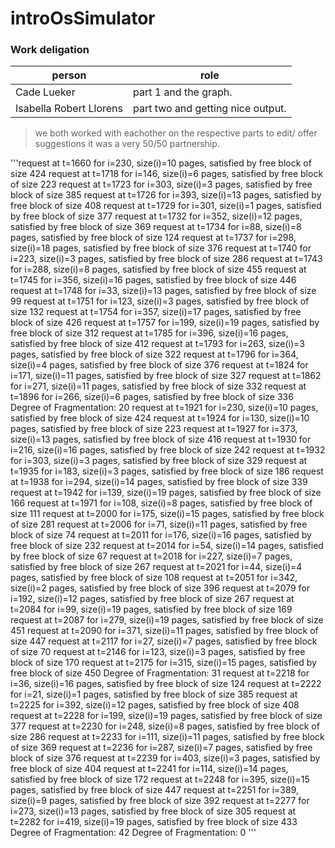 # introOsSimulator

### Work deligation

| person | role | 
| --- | --- | 
| Cade Lueker | part 1 and the graph. | 
| Isabella Robert Llorens | part two and getting nice output. |

> we both worked with eachother on the respective parts to edit/ offer suggestions it was a very 50/50 partnership.

'''request at t=1660 for i=230, size(i)=10 pages, satisfied by free block of size 424                                                               request at t=1718 for i=146, size(i)=6 pages, satisfied by free block of size 223                                                                request at t=1723 for i=303, size(i)=3 pages, satisfied by free block of size 385                                                                request at t=1726 for i=393, size(i)=13 pages, satisfied by free block of size 408                                                               request at t=1729 for i=301, size(i)=1 pages, satisfied by free block of size 377                                                                request at t=1732 for i=352, size(i)=12 pages, satisfied by free block of size 369                                                               request at t=1734 for i=88, size(i)=8 pages, satisfied by free block of size 124                                                                 request at t=1737 for i=298, size(i)=18 pages, satisfied by free block of size 376                                                               request at t=1740 for i=223, size(i)=3 pages, satisfied by free block of size 286                                                                request at t=1743 for i=288, size(i)=8 pages, satisfied by free block of size 455                                                                request at t=1745 for i=356, size(i)=16 pages, satisfied by free block of size 446                                                               request at t=1748 for i=33, size(i)=13 pages, satisfied by free block of size 99                                                                 request at t=1751 for i=123, size(i)=3 pages, satisfied by free block of size 132                                                                request at t=1754 for i=357, size(i)=17 pages, satisfied by free block of size 426                                                               request at t=1757 for i=199, size(i)=19 pages, satisfied by free block of size 312                                                               request at t=1785 for i=396, size(i)=16 pages, satisfied by free block of size 412                                                               request at t=1793 for i=263, size(i)=3 pages, satisfied by free block of size 322                                                                request at t=1796 for i=364, size(i)=4 pages, satisfied by free block of size 376                                                                request at t=1824 for i=171, size(i)=11 pages, satisfied by free block of size 327                                                               request at t=1862 for i=271, size(i)=11 pages, satisfied by free block of size 332                                                               request at t=1896 for i=266, size(i)=6 pages, satisfied by free block of size 336                                                                Degree of Fragmentation: 20                                                                                                                      request at t=1921 for i=230, size(i)=10 pages, satisfied by free block of size 424                                                               request at t=1924 for i=130, size(i)=10 pages, satisfied by free block of size 223                                                               request at t=1927 for i=373, size(i)=13 pages, satisfied by free block of size 416                                                               request at t=1930 for i=216, size(i)=16 pages, satisfied by free block of size 242                                                               request at t=1932 for i=303, size(i)=3 pages, satisfied by free block of size 329                                                                request at t=1935 for i=183, size(i)=3 pages, satisfied by free block of size 186                                                                request at t=1938 for i=294, size(i)=14 pages, satisfied by free block of size 339                                                               request at t=1942 for i=139, size(i)=19 pages, satisfied by free block of size 166                                                               request at t=1971 for i=108, size(i)=8 pages, satisfied by free block of size 111                                                                request at t=2000 for i=175, size(i)=15 pages, satisfied by free block of size 281                                                               request at t=2006 for i=71, size(i)=11 pages, satisfied by free block of size 74                                                                 request at t=2011 for i=176, size(i)=16 pages, satisfied by free block of size 232                                                               request at t=2014 for i=54, size(i)=14 pages, satisfied by free block of size 67                                                                 request at t=2018 for i=227, size(i)=7 pages, satisfied by free block of size 267                                                                request at t=2021 for i=44, size(i)=4 pages, satisfied by free block of size 108                                                                 request at t=2051 for i=342, size(i)=2 pages, satisfied by free block of size 396                                                                request at t=2079 for i=192, size(i)=12 pages, satisfied by free block of size 267                                                               request at t=2084 for i=99, size(i)=19 pages, satisfied by free block of size 169                                                                request at t=2087 for i=279, size(i)=19 pages, satisfied by free block of size 451                                                               request at t=2090 for i=371, size(i)=11 pages, satisfied by free block of size 447                                                               request at t=2117 for i=27, size(i)=7 pages, satisfied by free block of size 70                                                                  request at t=2146 for i=123, size(i)=3 pages, satisfied by free block of size 170                                                                request at t=2175 for i=315, size(i)=15 pages, satisfied by free block of size 450                                                               Degree of Fragmentation: 31                                                                                                                      request at t=2218 for i=36, size(i)=16 pages, satisfied by free block of size 124                                                                request at t=2222 for i=21, size(i)=1 pages, satisfied by free block of size 385                                                                 request at t=2225 for i=392, size(i)=12 pages, satisfied by free block of size 408                                                               request at t=2228 for i=199, size(i)=19 pages, satisfied by free block of size 377                                                               request at t=2230 for i=248, size(i)=8 pages, satisfied by free block of size 286                                                                request at t=2233 for i=111, size(i)=11 pages, satisfied by free block of size 369                                                               request at t=2236 for i=287, size(i)=7 pages, satisfied by free block of size 376                                                                request at t=2239 for i=403, size(i)=3 pages, satisfied by free block of size 404                                                                request at t=2241 for i=114, size(i)=14 pages, satisfied by free block of size 172                                                               request at t=2248 for i=395, size(i)=15 pages, satisfied by free block of size 447                                                               request at t=2251 for i=389, size(i)=9 pages, satisfied by free block of size 392                                                                request at t=2277 for i=273, size(i)=13 pages, satisfied by free block of size 305                                                               request at t=2282 for i=419, size(i)=19 pages, satisfied by free block of size 433                                                               Degree of Fragmentation: 42                                                                                                                      Degree of Fragmentation: 0 '''
